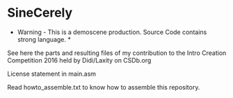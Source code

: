 # SineCerely

* Warning - This is a demoscene production. Source Code contains strong language. *

See here the parts and resulting files of my contribution to the Intro Creation Competition 2016 held by Didi/Laxity on CSDb.org

License statement in main.asm

Read howto_assemble.txt to know how to assemble this repository.

